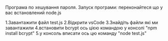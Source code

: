 Програма по хешування пароля. Запуск програми: переконайтеся що у вас встановлений node.js

1.Завантажити файл test.js
2.Відкрити vsCode 
3.Знайдіть файли які ми завантажили 
4.встановити bcrypt ось цією командою у консолі "npm install bcrypt" 
5.у консоль вписати ось цю команду "node test.js"
